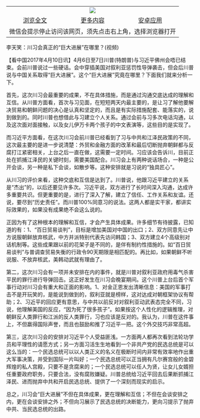 

<table>
  <tr>
    <td align="center" colspan="3">
      <a href="https://github.com/ogate/ogate/blob/master/README.md"><img src="https://cloud.githubusercontent.com/assets/11880933/13434984/f430fae2-e012-11e5-814f-c2df1e82b247.jpg"/></a>
    </td>
  </tr>
  <tr>
    <td align="center">
      <a href="https://s3.ap-south-1.amazonaws.com/ogatem/oGate.htm?c817015&from=oNote">浏览全文</a>
    </td>
    <td align="center">
      <a href="https://s3.ap-south-1.amazonaws.com/ogatem/oGate.htm?from=oNote">更多内容</a>
    </td>
    <td align="center">
      <a href="https://raw.githubusercontent.com/ogate/up/master/ogate.apk">安卓应用</a>
    </td>
  </tr>
  <tr>
    <td align="center" colspan="3">
      微信会提示停止访问该网页，须先点击右上角，选择浏览器打开
    </td>
  </tr>
</table>    


李天笑：川习会真正的“巨大进展”在哪里？(视频)






【看中国2017年4月10日讯】4月6日至7日川普(特朗普)与习近平佛州会唔已结束。会前川普说过一些硬话。会中穿插美国对叙利亚惩罚性导弹袭击，但会后川普说与中国关系取得“巨大进展”。这个“巨大进展”究竟在哪里？下面我们就来分析一下。



首先，这次川习会最重要的成果，不在具体措施，而是通过沟通交底达成的理解和互信。从川普方面看，首次与习见面，在短短两天内最主要的，是让习了解他要解决贸易和朝鲜问题的决心是认真和坚定的，而且是有实际措施配套、能落实的，说到做到的。同时川普也想借此与习建立个人关系。通过会前与习多次电话沟通，以及这次面对面接触，以及女儿伊万卡两个孩子的中文表演等，这些目的是实现了。


而习近平方面看，在这次川习会前川普已经看到了习与中共和江泽民政策的不同，这次最主要的是进一步说清楚：外贸和金融方面的改革和最后切断抛弃朝鲜都与反腐打江紧密相关，上台之后一直在做，这需要一定时间。习应该会告诉川，目前正处在抓捕江泽民的关键时刻，需要美国配合。川习会上有两种说话场合，一种是公开会谈，另一种是私下会谈，如散步等。这种安排就是习说的“独具匠心”。


从川习的评价来看，这种交底和互信是达到了。川普说，他跟习近平建立的关系是“杰出”的，以后还要见许多次。习近平说，双方进行了长时间深入沟通，达成许多重要共识。但更重要的是，进行了深入了解，建立了信任、工作关系和友谊。还说，要尽到“历史责任”。而川普100%同意习的说法。这两人都是实干家，都讲实际效果的，如果没有成果绝不会这么说的。


正因为有了这种根本的理解和互信，才会产生具体成果。许多细节有待披露，已知道的有：1、“百日贸易谈判”，目标是增加美国对中国的出口；2、双方同意先让中方说服朝鲜放弃核武，中方并派特别代表先访问韩国；3、双方建立4个高级别对话机制等。这些成果跟以前的花架子是不同的，是伴有制约性措施的。如“百日贸易谈判”与普调查贸易失衡的行政令90天期限是相匹配的。再比如，如果朝鲜不听说服、不放弃核武，美韩动武就有理由了。


第二，这次川习会有一项并未安排在内的事件，就是川普对叙利亚政府用毒气杀害平民的罪行进行导弹回击。这正好发生在川习会晚宴期间。这个川普上台后首个军事行动对川习会有重大和正面的影响。1、对金正恩发出清晰信息：美国的军事打击不是开玩笑的，是能说到做到的，叙利亚就是榜样，这对达成对朝框架协议有帮助；2、习近平的回应更有意思，与中共以前反对对叙利亚动武表态完全不同，习说，他理解美国的反应，“因为死了很多孩子”。如果按这个人性化的逻辑推理，对朝鲜反人类罪行和江派的反人类罪行，习也应该是反对的。我认为，川普在这件事上，不但嬴得国际声誉，而且也鼓励和推了习近平一把。这个外交技巧非常高超。


第三，这次川习会的安排对习近平个人受益匪浅。一方面两人都再次看到法轮功学员和平理性的请愿方式；另一方面习活生生地看到一个非共产党的民选总统是可以这么当的：一个民选总统可以以人类正义的名义在极断时间内非常有效率地作出重大军事决策，并受到国际一片叫好；一个民选总统可以正当拥有凡尔赛宫般的金碧辉煌的私人宫殿，只要不是贪腐来的；一个民选总统可以任人为贤，让女儿女婿担任重要政府职务，只要合法，没有腐败嫌疑。川普总统给习近平回去后果断抓捕江泽民、进而抛弃中共和开启民选总统、提供了一个深刻而现实的启示。


总之，川习会“巨大进展”不但在具体成果，更在理解和互信；不但在会谈安排之内，更在会谈安排之外；不但向习展示了民选总统的决断能力，更向习提示了抛弃中共、当民选总统的出路。



